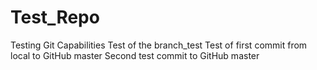 # Test_Repo
Testing Git Capabilities
Test of the branch_test
Test of first commit from local to GitHub master
Second test commit to GitHub master